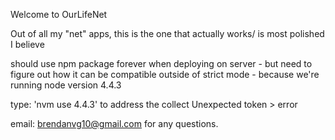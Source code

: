 Welcome to OurLifeNet

Out of all my "net" apps, this is the one that actually works/ is most polished I believe 

should use npm package forever when deploying on server - but need to figure out how it can be compatible outside of strict mode - because we're running node version 4.4.3

type: 'nvm use 4.4.3' to address the collect Unexpected token > error

email: brendanvg10@gmail.com for any questions.
